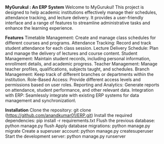 **MyGurukul : An ERP System**
Welcome to MyGurukul! This project is designed to help academic institutions effectively manage their schedules, attendance tracking, and lecture delivery. It provides a user-friendly interface and a range of features to streamline administrative tasks and enhance the learning experience.

**Features**
Timetable Management: Create and manage class schedules for different courses and programs. Attendance Tracking: Record and track student attendance for each class session. Lecture Delivery Schedule: Plan and manage the delivery of lectures and course content. Student Management: Maintain student records, including personal information, enrollment details, and academic progress. Teacher Management: Manage teacher profiles, qualifications, subjects taught, and schedules. Branch Management: Keep track of different branches or departments within the institution. Role-Based Access: Provide different access levels and permissions based on user roles. Reporting and Analytics: Generate reports on attendance, student performance, and other relevant data. Integration with ERP: Seamlessly integrate with existing ERP systems for data management and synchronization\

**Installation**
Clone the repository: git clone (https://github.com/anandkumar01/ERP.git)
Install the required dependencies: pip install -r requirements.txt
Flush the previous database: python manage.py flush
Apply database migrations: python manage.py migrate
Create a superuser account: python manage.py createsuperuser
Start the development server: python manage.py runserver
